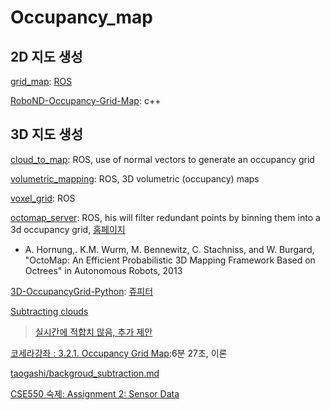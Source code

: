 # Occupancy\_map

## 2D 지도 생성

[grid\_map](https://github.com/ANYbotics/grid_map): [ROS](http://wiki.ros.org/grid_map)

[RoboND-Occupancy-Grid-Map](https://github.com/mkhuthir/RoboND-Occupancy-Grid-Map): c++

## 3D 지도 생성

[cloud\_to\_map](https://github.com/jacobhuesman/cloud_to_map): ROS, use of normal vectors to generate an occupancy grid

[volumetric\_mapping](https://github.com/ethz-asl/volumetric_mapping): ROS, 3D volumetric \(occupancy\) maps

[voxel\_grid](http://wiki.ros.org/voxel_grid): ROS

[octomap\_server](http://wiki.ros.org/octomap_server): ROS, his will filter redundant points by binning them into a 3d occupancy grid, [홈페이지](https://octomap.github.io/)

* A. Hornung,. K.M. Wurm, M. Bennewitz, C. Stachniss, and W. Burgard, "OctoMap: An Efficient Probabilistic 3D Mapping Framework Based on Octrees" in Autonomous Robots, 2013

[3D-OccupancyGrid-Python](https://github.com/balzer82/3D-OccupancyGrid-Python): [쥬피터](http://nbviewer.jupyter.org/github/balzer82/3D-OccupancyGrid-Python/blob/master/3D-Occupancy-Grid-ibeo-Lux.ipynb)

[Subtracting clouds](http://www.pcl-users.org/Subtracting-clouds-td3569049.html)

> [실시간에 적합치 않음, 추가 제안](http://www.pcl-users.org/Background-subtraction-Clustering-person-movement-td4026192.html)

[코세라강좌 : 3.2.1. Occupancy Grid Map](https://www.coursera.org/lecture/robotics-learning/3-2-1-occupancy-grid-map-0QuFW):6분 27초, 이론

[taogashi/backgroud\_subtraction.md](https://gist.github.com/taogashi/3df54bd061e67d526bbb09937814e82a)

[CSE550 숙제: Assignment 2: Sensor Data](https://classes.engineering.wustl.edu/cse550/a02.php)

